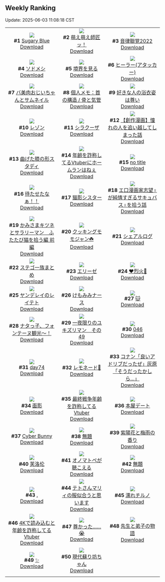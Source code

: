 ## Weekly Ranking
Update: 2025-06-03 11:08:18 CST

|      |      |      |
| :----: | :----: | :----: |
| ![](https://i.pixiv.re/c/240x480/img-master/img/2025/05/27/00/00/12/130850297_p0_master1200.jpg)<br>**#1** [Sugary Blue](https://www.pixiv.net/artworks/130850297)<br>[Download](https://i.pixiv.re/img-original/img/2025/05/27/00/00/12/130850297_p0.jpg) | ![](https://i.pixiv.re/c/240x480/img-master/img/2025/05/27/00/00/07/130850265_p0_master1200.jpg)<br>**#2** [萌え萌え師匠ッ！](https://www.pixiv.net/artworks/130850265)<br>[Download](https://i.pixiv.re/img-original/img/2025/05/27/00/00/07/130850265_p0.jpg) | ![](https://i.pixiv.re/c/240x480/img-master/img/2025/05/27/00/30/07/130851876_p0_master1200.jpg)<br>**#3** [音律聯覚2022](https://www.pixiv.net/artworks/130851876)<br>[Download](https://i.pixiv.re/img-original/img/2025/05/27/00/30/07/130851876_p0.jpg) |
| ![](https://i.pixiv.re/c/240x480/img-master/img/2025/05/27/19/48/22/130873934_p0_master1200.jpg)<br>**#4** [ソドメシ](https://www.pixiv.net/artworks/130873934)<br>[Download](https://i.pixiv.re/img-original/img/2025/05/27/19/48/22/130873934_p0.png) | ![](https://i.pixiv.re/c/240x480/img-master/img/2025/05/28/00/00/13/130884677_p0_master1200.jpg)<br>**#5** [境界を見る](https://www.pixiv.net/artworks/130884677)<br>[Download](https://i.pixiv.re/img-original/img/2025/05/28/00/00/13/130884677_p0.png) | ![](https://i.pixiv.re/c/240x480/img-master/img/2025/05/27/12/56/35/130864863_p0_master1200.jpg)<br>**#6** [ヒーラー(アタッカー)](https://www.pixiv.net/artworks/130864863)<br>[Download](https://i.pixiv.re/img-original/img/2025/05/27/12/56/35/130864863_p0.png) |
| ![](https://i.pixiv.re/c/240x480/img-master/img/2025/05/27/00/02/36/130850694_p0_master1200.jpg)<br>**#7** [バ美肉おじいちゃんとサムネイル](https://www.pixiv.net/artworks/130850694)<br>[Download](https://i.pixiv.re/img-original/img/2025/05/27/00/02/36/130850694_p0.jpg) | ![](https://i.pixiv.re/c/240x480/img-master/img/2025/05/27/06/00/05/130858134_p0_master1200.jpg)<br>**#8** [個人メモ：首の構造 / 骨と気管](https://www.pixiv.net/artworks/130858134)<br>[Download](https://i.pixiv.re/img-original/img/2025/05/27/06/00/05/130858134_p0.jpg) | ![](https://i.pixiv.re/c/240x480/img-master/img/2025/05/28/17/00/31/130903773_p0_master1200.jpg)<br>**#9** [好きな人の浴衣姿は尊い](https://www.pixiv.net/artworks/130903773)<br>[Download](https://i.pixiv.re/img-original/img/2025/05/28/17/00/31/130903773_p0.jpg) |
| ![](https://i.pixiv.re/c/240x480/img-master/img/2025/05/27/20/37/16/130875866_p0_master1200.jpg)<br>**#10** [レゾン](https://www.pixiv.net/artworks/130875866)<br>[Download](https://i.pixiv.re/img-original/img/2025/05/27/20/37/16/130875866_p0.png) | ![](https://i.pixiv.re/c/240x480/img-master/img/2025/05/26/00/30/04/130816358_p0_master1200.jpg)<br>**#11** [シラクーザ](https://www.pixiv.net/artworks/130816358)<br>[Download](https://i.pixiv.re/img-original/img/2025/05/26/00/30/04/130816358_p0.png) | ![](https://i.pixiv.re/c/240x480/img-master/img/2025/05/27/11/02/17/130862727_p0_master1200.jpg)<br>**#12** [【創作漫画】憧れの人を追い越してしまった話](https://www.pixiv.net/artworks/130862727)<br>[Download](https://i.pixiv.re/img-original/img/2025/05/27/11/02/17/130862727_p0.jpg) |
| ![](https://i.pixiv.re/c/240x480/img-master/img/2025/05/27/09/08/30/130861000_p0_master1200.jpg)<br>**#13** [曲げた膝の形スタディ](https://www.pixiv.net/artworks/130861000)<br>[Download](https://i.pixiv.re/img-original/img/2025/05/27/09/08/30/130861000_p0.png) | ![](https://i.pixiv.re/c/240x480/img-master/img/2025/05/27/21/13/32/130877378_p0_master1200.jpg)<br>**#14** [年齢を詐称してるVtuberにホームランはねぇ](https://www.pixiv.net/artworks/130877378)<br>[Download](https://i.pixiv.re/img-original/img/2025/05/27/21/13/32/130877378_p0.png) | ![](https://i.pixiv.re/c/240x480/img-master/img/2025/05/27/21/56/25/130879193_p0_master1200.jpg)<br>**#15** [no title](https://www.pixiv.net/artworks/130879193)<br>[Download](https://i.pixiv.re/img-original/img/2025/05/27/21/56/25/130879193_p0.jpg) |
| ![](https://i.pixiv.re/c/240x480/img-master/img/2025/05/27/00/19/27/130851442_p0_master1200.jpg)<br>**#16** [待たせたなぁ！！](https://www.pixiv.net/artworks/130851442)<br>[Download](https://i.pixiv.re/img-original/img/2025/05/27/00/19/27/130851442_p0.jpg) | ![](https://i.pixiv.re/c/240x480/img-master/img/2025/05/26/18/30/35/130837298_p0_master1200.jpg)<br>**#17** [猫影シスター](https://www.pixiv.net/artworks/130837298)<br>[Download](https://i.pixiv.re/img-original/img/2025/05/26/18/30/35/130837298_p0.jpg) | ![](https://i.pixiv.re/c/240x480/img-master/img/2025/05/27/16/51/26/130868886_p0_master1200.jpg)<br>**#18** [エ口漫画家志望♀が純情すぎるサキュバス♀を拾う話](https://www.pixiv.net/artworks/130868886)<br>[Download](https://i.pixiv.re/img-original/img/2025/05/27/16/51/26/130868886_p0.jpg) |
| ![](https://i.pixiv.re/c/240x480/img-master/img/2025/05/27/16/37/25/130868641_p0_master1200.jpg)<br>**#19** [かみさまキツネとサラリーマン　ふたたび猫を拾う編 前編](https://www.pixiv.net/artworks/130868641)<br>[Download](https://i.pixiv.re/img-original/img/2025/05/27/16/37/25/130868641_p0.png) | ![](https://i.pixiv.re/c/240x480/img-master/img/2025/05/26/00/00/10/130814639_p0_master1200.jpg)<br>**#20** [クッキングモモジャン☘️](https://www.pixiv.net/artworks/130814639)<br>[Download](https://i.pixiv.re/img-original/img/2025/05/26/00/00/10/130814639_p0.jpg) | ![](https://i.pixiv.re/c/240x480/img-master/img/2025/05/28/16/11/17/130902776_p0_master1200.jpg)<br>**#21** [シェアルログ](https://www.pixiv.net/artworks/130902776)<br>[Download](https://i.pixiv.re/img-original/img/2025/05/28/16/11/17/130902776_p0.png) |
| ![](https://i.pixiv.re/c/240x480/img-master/img/2025/05/27/22/56/30/130881957_p0_master1200.jpg)<br>**#22** [ステゴ一族まとめ](https://www.pixiv.net/artworks/130881957)<br>[Download](https://i.pixiv.re/img-original/img/2025/05/27/22/56/30/130881957_p0.jpg) | ![](https://i.pixiv.re/c/240x480/img-master/img/2025/05/27/00/00/13/130850310_p0_master1200.jpg)<br>**#23** [エリーゼ](https://www.pixiv.net/artworks/130850310)<br>[Download](https://i.pixiv.re/img-original/img/2025/05/27/00/00/13/130850310_p0.jpg) | ![](https://i.pixiv.re/c/240x480/img-master/img/2025/05/26/11/04/35/130827928_p0_master1200.jpg)<br>**#24** [❤️烈火💙](https://www.pixiv.net/artworks/130827928)<br>[Download](https://i.pixiv.re/img-original/img/2025/05/26/11/04/35/130827928_p0.jpg) |
| ![](https://i.pixiv.re/c/240x480/img-master/img/2025/05/26/00/54/07/130817295_p0_master1200.jpg)<br>**#25** [ヤンデレイのレイテト](https://www.pixiv.net/artworks/130817295)<br>[Download](https://i.pixiv.re/img-original/img/2025/05/26/00/54/07/130817295_p0.png) | ![](https://i.pixiv.re/c/240x480/img-master/img/2025/05/27/00/50/50/130852607_p0_master1200.jpg)<br>**#26** [けもみみナース](https://www.pixiv.net/artworks/130852607)<br>[Download](https://i.pixiv.re/img-original/img/2025/05/27/00/50/50/130852607_p0.jpg) | ![](https://i.pixiv.re/c/240x480/img-master/img/2025/05/27/02/57/16/130855766_p0_master1200.jpg)<br>**#27** [🐱](https://www.pixiv.net/artworks/130855766)<br>[Download](https://i.pixiv.re/img-original/img/2025/05/27/02/57/16/130855766_p0.png) |
| ![](https://i.pixiv.re/c/240x480/img-master/img/2025/05/27/07/49/49/130859788_p0_master1200.jpg)<br>**#28** [ナタっ子、フォンテーヌ観光〜！](https://www.pixiv.net/artworks/130859788)<br>[Download](https://i.pixiv.re/img-original/img/2025/05/27/07/49/49/130859788_p0.jpg) | ![](https://i.pixiv.re/c/240x480/img-master/img/2025/05/26/12/34/04/130829736_p0_master1200.jpg)<br>**#29** [一夜限りのユキズリマン　その49](https://www.pixiv.net/artworks/130829736)<br>[Download](https://i.pixiv.re/img-original/img/2025/05/26/12/34/04/130829736_p0.png) | ![](https://i.pixiv.re/c/240x480/img-master/img/2025/05/27/08/31/37/130860442_p0_master1200.jpg)<br>**#30** [046](https://www.pixiv.net/artworks/130860442)<br>[Download](https://i.pixiv.re/img-original/img/2025/05/27/08/31/37/130860442_p0.jpg) |
| ![](https://i.pixiv.re/c/240x480/img-master/img/2025/05/27/01/44/49/130854223_p0_master1200.jpg)<br>**#31** [day74](https://www.pixiv.net/artworks/130854223)<br>[Download](https://i.pixiv.re/img-original/img/2025/05/27/01/44/49/130854223_p0.jpg) | ![](https://i.pixiv.re/c/240x480/img-master/img/2025/05/26/18/00/02/130836182_p0_master1200.jpg)<br>**#32** [レモネード🍋](https://www.pixiv.net/artworks/130836182)<br>[Download](https://i.pixiv.re/img-original/img/2025/05/26/18/00/02/130836182_p0.png) | ![](https://i.pixiv.re/c/240x480/img-master/img/2025/05/27/18/59/19/130872313_p0_master1200.jpg)<br>**#33** [コナン「良いアドリブだったぜ」灰原「そうだったかしら…」](https://www.pixiv.net/artworks/130872313)<br>[Download](https://i.pixiv.re/img-original/img/2025/05/27/18/59/19/130872313_p0.jpg) |
| ![](https://i.pixiv.re/c/240x480/img-master/img/2025/05/28/00/30/02/130886218_p0_master1200.jpg)<br>**#34** [面影](https://www.pixiv.net/artworks/130886218)<br>[Download](https://i.pixiv.re/img-original/img/2025/05/28/00/30/02/130886218_p0.jpg) | ![](https://i.pixiv.re/c/240x480/img-master/img/2025/05/26/21/08/32/130842940_p0_master1200.jpg)<br>**#35** [最終戦争年齢を詐称してるVtuber](https://www.pixiv.net/artworks/130842940)<br>[Download](https://i.pixiv.re/img-original/img/2025/05/26/21/08/32/130842940_p0.png) | ![](https://i.pixiv.re/c/240x480/img-master/img/2025/05/28/00/00/12/130884673_p0_master1200.jpg)<br>**#36** [本屋デート](https://www.pixiv.net/artworks/130884673)<br>[Download](https://i.pixiv.re/img-original/img/2025/05/28/00/00/12/130884673_p0.jpg) |
| ![](https://i.pixiv.re/c/240x480/img-master/img/2025/05/26/00/00/09/130814629_p0_master1200.jpg)<br>**#37** [Cyber Bunny](https://www.pixiv.net/artworks/130814629)<br>[Download](https://i.pixiv.re/img-original/img/2025/05/26/00/00/09/130814629_p0.png) | ![](https://i.pixiv.re/c/240x480/img-master/img/2025/05/27/12/56/41/130864866_p0_master1200.jpg)<br>**#38** [無題](https://www.pixiv.net/artworks/130864866)<br>[Download](https://i.pixiv.re/img-original/img/2025/05/27/12/56/41/130864866_p0.png) | ![](https://i.pixiv.re/c/240x480/img-master/img/2025/05/27/18/18/38/130871221_p0_master1200.jpg)<br>**#39** [紫陽花と梅雨の香り](https://www.pixiv.net/artworks/130871221)<br>[Download](https://i.pixiv.re/img-original/img/2025/05/27/18/18/38/130871221_p0.jpg) |
| ![](https://i.pixiv.re/c/240x480/img-master/img/2025/05/27/20/29/53/130875546_p0_master1200.jpg)<br>**#40** [芙洛伦](https://www.pixiv.net/artworks/130875546)<br>[Download](https://i.pixiv.re/img-original/img/2025/05/27/20/29/53/130875546_p0.jpg) | ![](https://i.pixiv.re/c/240x480/img-master/img/2025/05/27/00/20/44/130851502_p0_master1200.jpg)<br>**#41** [オノマトペが聴こえる](https://www.pixiv.net/artworks/130851502)<br>[Download](https://i.pixiv.re/img-original/img/2025/05/27/00/20/44/130851502_p0.jpg) | ![](https://i.pixiv.re/c/240x480/img-master/img/2025/05/26/11/58/29/130828828_p0_master1200.jpg)<br>**#42** [無題](https://www.pixiv.net/artworks/130828828)<br>[Download](https://i.pixiv.re/img-original/img/2025/05/26/11/58/29/130828828_p0.png) |
| ![](https://i.pixiv.re/c/240x480/img-master/img/2025/05/26/19/10/31/130838599_p0_master1200.jpg)<br>**#43** [.](https://www.pixiv.net/artworks/130838599)<br>[Download](https://i.pixiv.re/img-original/img/2025/05/26/19/10/31/130838599_p0.jpg) | ![](https://i.pixiv.re/c/240x480/img-master/img/2025/05/27/18/05/04/130870834_p0_master1200.jpg)<br>**#44** [テトさんマリィの服似合うと思います](https://www.pixiv.net/artworks/130870834)<br>[Download](https://i.pixiv.re/img-original/img/2025/05/27/18/05/04/130870834_p0.jpg) | ![](https://i.pixiv.re/c/240x480/img-master/img/2025/05/27/00/59/35/130852864_p0_master1200.jpg)<br>**#45** [濡れチルノ](https://www.pixiv.net/artworks/130852864)<br>[Download](https://i.pixiv.re/img-original/img/2025/05/27/00/59/35/130852864_p0.jpg) |
| ![](https://i.pixiv.re/c/240x480/img-master/img/2025/05/28/21/16/23/130912329_p0_master1200.jpg)<br>**#46** [4Kで読み込むと年齢を詐称してるVtuber](https://www.pixiv.net/artworks/130912329)<br>[Download](https://i.pixiv.re/img-original/img/2025/05/28/21/16/23/130912329_p0.png) | ![](https://i.pixiv.re/c/240x480/img-master/img/2025/05/28/18/14/47/130905819_p0_master1200.jpg)<br>**#47** [尊かった……😭](https://www.pixiv.net/artworks/130905819)<br>[Download](https://i.pixiv.re/img-original/img/2025/05/28/18/14/47/130905819_p0.jpg) | ![](https://i.pixiv.re/c/240x480/img-master/img/2025/05/26/03/26/37/130821050_p0_master1200.jpg)<br>**#48** [先生と弟子の物語](https://www.pixiv.net/artworks/130821050)<br>[Download](https://i.pixiv.re/img-original/img/2025/05/26/03/26/37/130821050_p0.png) |
| ![](https://i.pixiv.re/c/240x480/img-master/img/2025/05/27/04/59/40/130857398_p0_master1200.jpg)<br>**#49** [✨](https://www.pixiv.net/artworks/130857398)<br>[Download](https://i.pixiv.re/img-original/img/2025/05/27/04/59/40/130857398_p0.png) | ![](https://i.pixiv.re/c/240x480/img-master/img/2025/05/27/13/57/58/130865915_p0_master1200.jpg)<br>**#50** [現代蘇り坊ちゃん](https://www.pixiv.net/artworks/130865915)<br>[Download](https://i.pixiv.re/img-original/img/2025/05/27/13/57/58/130865915_p0.png) |
|      |
